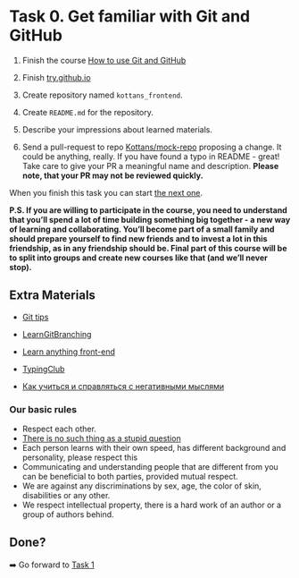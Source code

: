 # Task 0. Get familiar with Git and GitHub

1. Finish the course [How to use Git and GitHub](https://www.udacity.com/course/how-to-use-git-and-github--ud775)

2. Finish [try.github.io](https://try.github.io/levels/1/challenges/1)

3. Create repository named `kottans_frontend`.

4. Create `README.md` for the repository.

5. Describe your impressions about learned materials.

6. Send a pull-request to repo [Kottans/mock-repo](https://github.com/Kottans/mock-repo) proposing a change. It could be anything, really. If you have found a typo in README - great! Take care to give your PR a meaningful name and description.
**Please note, that your PR may not be reviewed quickly.**

When you finish this task you can start [the next one](test01.md).

**P.S. If you are willing to participate in the course, you need to understand that you’ll spend a lot of time building something big together - a new way of learning and collaborating. You’ll become part of a small family and should prepare yourself to find new friends and to invest a lot in this friendship, as in any friendship should be. Final part of this course will be to split into groups and create new courses like that (and we’ll never stop).**


## Extra Materials

* [Git tips](http://sixrevisions.com/web-development/git-tips/)

* [LearnGitBranching](http://learngitbranching.js.org)

* [Learn anything front-end](https://learn-anything.xyz/web-development/front-end)

* [TypingClub](https://www.typingclub.com/)

* [Как учиться и справляться с негативными мыслями](https://hexletguides.github.io/learning/)

### Our basic rules

* Respect each other.
* [There is no such thing as a stupid question](https://en.wikipedia.org/wiki/No_such_thing_as_a_stupid_question)
* Each person learns with their own speed, has different background and personality, please respect this
* Communicating and understanding people that are different from you can be beneficial to both parties, provided mutual respect.
* We are against any discriminations by sex, age, the color of skin, disabilities or any other.
* We respect intellectual property, there is a hard work of an author or a group of authors behind.

## Done?

➡️ Go forward to [Task 1](test01.md)
